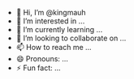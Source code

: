 - 👋 Hi, I’m @kingmauh
- 👀 I’m interested in ...
- 🌱 I’m currently learning ...
- 💞️ I’m looking to collaborate on ...
- 📫 How to reach me ...
- 😄 Pronouns: ...
- ⚡ Fun fact: ...

<!---
kingmauh/kingmauh is a ✨ special ✨ repository because its `README.md` (this file) appears on your GitHub profile.
You can click the Preview link to take a look at your changes.
--->

